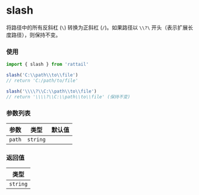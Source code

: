 # slash

将路径中的所有反斜杠 (`\`) 转换为正斜杠 (`/`)。如果路径以 `\\?\` 开头（表示扩展长度路径），则保持不变。

### 使用

```ts
import { slash } from 'rattail'

slash('C:\\path\\to\\file')
// return 'C:/path/to/file'

slash('\\\\?\\C:\\path\\to\\file')
// return '\\\\?\\C:\\path\\to\\file' (保持不变)
```

### 参数列表

| 参数   |   类型   | 默认值 |
| ------ | :------: | -----: |
| `path` | `string` |        |

### 返回值

|   类型   |
| :------: |
| `string` |
